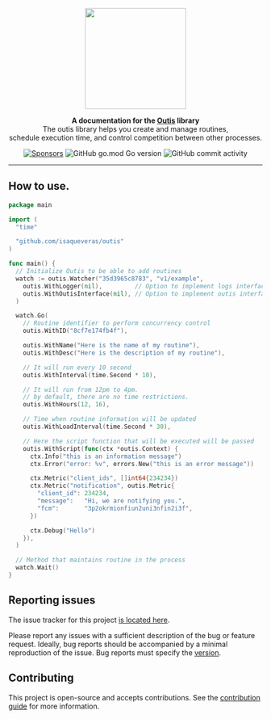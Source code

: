 <p align="center">
  <img src="https://github.com/user-attachments/assets/158c4190-85a9-4154-b29a-4c3c2f00bb41" width="200">
</p>

<p align="center">
<strong>A documentation for the <a href="https://github.com/isaqueveras/outis">Outis</a> library</strong> <br/>
The outis library helps you create and manage routines,<br/>schedule execution time, and control competition between other processes.
</p>

<p align="center">
  <a href="https://github.com/sponsors/isaqueveras"><img src="https://img.shields.io/github/sponsors/isaqueveras" alt="Sponsors"/></a>
  <img src="https://img.shields.io/github/go-mod/go-version/isaqueveras/outis" alt="GitHub go.mod Go version"/>
  <img alt="GitHub commit activity" src="https://img.shields.io/github/commit-activity/y/isaqueveras/outis">
</p>

---

## How to use.

```go
package main

import (
  "time"

  "github.com/isaqueveras/outis"
)

func main() {
  // Initialize Outis to be able to add routines
  watch := outis.Watcher("35d3965c8783", "v1/example",
    outis.WithLogger(nil),         // Option to implement logs interface
    outis.WithOutisInterface(nil), // Option to implement outis interface
  )

  watch.Go(
    // Routine identifier to perform concurrency control
    outis.WithID("8cf7e174fb4f"),

    outis.WithName("Here is the name of my routine"),
    outis.WithDesc("Here is the description of my routine"),

    // It will run every 10 second
    outis.WithInterval(time.Second * 10),

    // It will run from 12pm to 4pm.
    // by default, there are no time restrictions.
    outis.WithHours(12, 16),

    // Time when routine information will be updated
    outis.WithLoadInterval(time.Second * 30),

    // Here the script function that will be executed will be passed
    outis.WithScript(func(ctx *outis.Context) {
      ctx.Info("this is an information message")
      ctx.Error("error: %v", errors.New("this is an error message"))

      ctx.Metric("client_ids", []int64{234234})
      ctx.Metric("notification", outis.Metric{
        "client_id": 234234,
        "message":   "Hi, we are notifying you.",
        "fcm":       "3p2okrmionfiun2uni3nfin2i3f",
      })

      ctx.Debug("Hello")
    }),
  )

  // Method that maintains routine in the process
  watch.Wait()
}
```

## Reporting issues

The issue tracker for this project [is located here](https://github.com/isaqueveras/outis/issues).

Please report any issues with a sufficient description of the bug or feature request. Ideally, bug reports should be accompanied by a minimal reproduction of the issue.
Bug reports must specify the [version](https://github.com/isaqueveras/outis/releases).

## Contributing
This project is open-source and accepts contributions. See the [contribution guide](https://github.com/isaqueveras/outis/blob/main/CONTRIBUTING.md) for more information.


